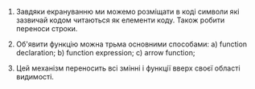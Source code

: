1. Завдяки екрануванню ми можемо розміщати в коді символи які зазвичай кодом читаються як елементи коду. Також робити переноси строки.

2. Об'явити функцію можна трьма основними способами:
   a) function declaration;
   b) function expression;
   c) arrow function;

3. Цей механізм переносить всі змінні і функції вверх своєї області видимості.

